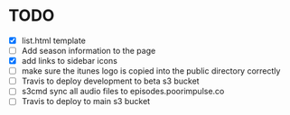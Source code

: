 # TODO

- [X] list.html template
- [ ] Add season information to the page
- [X] add links to sidebar icons
- [ ] make sure the itunes logo is copied into the public directory correctly
- [ ] Travis to deploy development to beta s3 bucket
- [ ] s3cmd sync all audio files to episodes.poorimpulse.co
- [ ] Travis to deploy to main s3 bucket